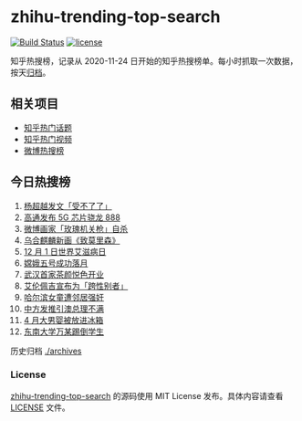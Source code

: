 # zhihu-trending-top-search

[![Build Status](https://github.com/justjavac/zhihu-trending-top-search/workflows/ci/badge.svg?branch=main)](https://github.com/justjavac/zhihu-trending-top-search/actions)
[![license](https://img.shields.io/github/license/justjavac/zhihu-trending-top-search)](https://github.com/justjavac/zhihu-trending-top-search/blob/main/LICENSE)

知乎热搜榜，记录从 2020-11-24 日开始的知乎热搜榜单。每小时抓取一次数据，按天[归档](./archives)。

## 相关项目

- [知乎热门话题](https://github.com/justjavac/zhihu-trending-hot-questions)
- [知乎热门视频](https://github.com/justjavac/zhihu-trending-hot-video)
- [微博热搜榜](https://github.com/justjavac/weibo-trending-hot-search)

## 今日热搜榜

<!-- BEGIN -->
<!-- 最后更新时间 Thu Dec 03 2020 06:04:42 GMT+0800 (CST) -->
1. [杨超越发文「受不了了」 ](https://www.zhihu.com/search?q=杨超越)
1. [高通发布 5G 芯片骁龙 888](https://www.zhihu.com/search?q=骁龙888)
1. [微博画家「玫瑰机关枪」自杀](https://www.zhihu.com/search?q=玫瑰机关枪)
1. [乌合麒麟新画《致莫里森》](https://www.zhihu.com/search?q=致莫里森)
1. [12 月 1 日世界艾滋病日](https://www.zhihu.com/search?q=艾滋病)
1. [嫦娥五号成功落月](https://www.zhihu.com/search?q=嫦娥五号)
1. [武汉首家茶颜悦色开业](https://www.zhihu.com/search?q=茶颜悦色)
1. [艾伦佩吉宣布为「跨性别者」](https://www.zhihu.com/search?q=跨性别者)
1. [哈尔滨女童遭邻居强奸](https://www.zhihu.com/search?q=哈尔滨女童)
1. [中方发推引澳总理不满 ](https://www.zhihu.com/search?q=澳大利亚阿富汗)
1. [4 月大男婴被放进冰箱](https://www.zhihu.com/search?q=男婴冰箱)
1. [东南大学万某踢倒学生](https://www.zhihu.com/search?q=东南大学万思远)
<!-- END -->

历史归档 [./archives](./archives)

### License

[zhihu-trending-top-search](https://github.com/justjavac/zhihu-trending-top-search) 的源码使用 MIT License 发布。具体内容请查看 [LICENSE](./LICENSE) 文件。
